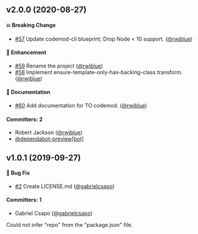 ## v2.0.0 (2020-08-27)

#### :boom: Breaking Change
* [#57](https://github.com/rwjblue/ember-holy-futuristic-template-namespacing-batman-codemod/pull/57) Update codemod-cli blueprint; Drop Node < 10 support. ([@rwjblue](https://github.com/rwjblue))

#### :rocket: Enhancement
* [#59](https://github.com/rwjblue/ember-holy-futuristic-template-namespacing-batman-codemod/pull/59) Rename the project ([@rwjblue](https://github.com/rwjblue))
* [#58](https://github.com/rwjblue/ember-holy-futuristic-template-namespacing-batman-codemod/pull/58) Implement ensure-template-only-has-backing-class transform. ([@rwjblue](https://github.com/rwjblue))

#### :memo: Documentation
* [#60](https://github.com/rwjblue/ember-holy-futuristic-template-namespacing-batman-codemod/pull/60) Add documentation for TO codemod. ([@rwjblue](https://github.com/rwjblue))

#### Committers: 2
- Robert Jackson ([@rwjblue](https://github.com/rwjblue))
- [@dependabot-preview[bot]](https://github.com/apps/dependabot-preview)


## v1.0.1 (2019-09-27)

#### :bug: Bug Fix
* [#2](https://github.com/rwjblue/ember-holy-futuristic-template-namespacing-batman-sigil-change-codemod/pull/2) Create LICENSE.md ([@gabrielcsapo](https://github.com/gabrielcsapo))

#### Committers: 1
- Gabriel Csapo ([@gabrielcsapo](https://github.com/gabrielcsapo))

Could not infer "repo" from the "package.json" file.

